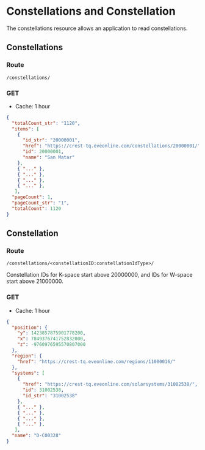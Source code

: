 # Constellations and Constellation
The constellations resource allows an application to read constellations.

## Constellations
### Route
``/constellations/``

### GET
* Cache: 1 hour

```json
{
  "totalCount_str": "1120",
  "items": [
    {
      "id_str": "20000001",
      "href": "https://crest-tq.eveonline.com/constellations/20000001/",
      "id": 20000001,
      "name": "San Matar"
    },
    { "..." },
    { "..." },
    { "..." },
    { "..." },
   ],
  "pageCount": 1,
  "pageCount_str": "1",
  "totalCount": 1120
}
```

## Constellation
### Route
``/constellations/<constellationID:constellationIdType>/``

Constellation IDs for K-space start above 20000000, and IDs for W-space start above 21000000.

### GET
* Cache: 1 hour

```json
{
  "position": {
    "y": 1423857875901778200,
    "x": 7849376741752832000,
    "z": -9760976595570807000
  },
  "region": {
    "href": "https://crest-tq.eveonline.com/regions/11000016/"
  },
  "systems": [
    {
      "href": "https://crest-tq.eveonline.com/solarsystems/31002538/",
      "id": 31002538,
      "id_str": "31002538"
    },
    { "..." },
    { "..." },
    { "..." },
    { "..." },
   ],
  "name": "D-C00328"
}
```

